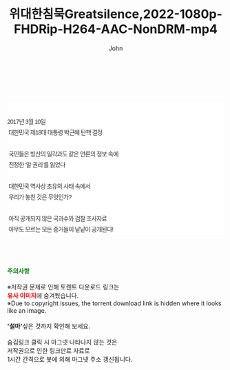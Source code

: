 ﻿---
layout: post
title:  "위대한침묵Greatsilence,2022-1080p-FHDRip-H264-AAC-NonDRM-mp4"
author: John
categories: [ 영화 ]
tags: [  ]
image:  
description: "위대한침묵Greatsilence,2022-1080p-FHDRip-H264-AAC-NonDRM-mp4 torrent 정보 공유"
toc: true
toc_sticky: true
---

<br>
<div class="view-img">
<a class="view_image" href="https://torrentmobile59.com/bbs/view_image.php?fn=%2Fdata%2Ffile%2Fmovie%2F1040166538_6BbyT3md_407d78f2d585cf012ca71f0ebdb51bc46aa74518.jpg" target="_blank"><img alt="" class="img-tag" content="https://torrentmobile59.com/data/file/movie/1040166538_6BbyT3md_407d78f2d585cf012ca71f0ebdb51bc46aa74518.jpg" itemprop="image" src="https://torrentmobile59.com/data/file/movie/1040166538_6BbyT3md_407d78f2d585cf012ca71f0ebdb51bc46aa74518.jpg"/></a></div><div class="view-content" itemprop="description">
<p><br/></p><div class="title_area" style="margin:0px 0px 9px;padding:0px;list-style:none;font-size:12px;font-family:'나눔고딕', NanumGothic, '돋움', Dotum, Helvetica, 'AppleSDGothicNeo-Medium', AppleGothic, sans-serif;height:30px;float:none;background-color:rgb(255,255,255);"><h4 class="h_story" style="margin:5px 10px 0px 0px;padding:0px;list-style:none;font-size:12px;font-family:'돋움', sans-serif;height:18px;width:49px;background:url(&quot;https://ssl.pstatic.net/static/movie/2020/10/h_tx_sp5.png&quot;) no-repeat 0px -17px;float:left;"><strong class="blind" style="margin:0px;padding:0px;list-style:none;font-size:0px;font-family:inherit;color:inherit;width:1px;height:1px;line-height:0;">줄거리</strong></h4></div><p class="con_tx" style="margin-top:-7px;margin-bottom:-6px;list-style:none;font-size:14px;font-family:'나눔고딕', NanumGothic, '돋움', Dotum, Helvetica, 'AppleSDGothicNeo-Medium', AppleGothic, sans-serif;color:rgb(51,51,51);background-image:url(&quot;https://ssl.pstatic.net/static/movie/2014/01/blank.gif&quot;);letter-spacing:-1px;line-height:25px;background-color:rgb(255,255,255);">2017년 3월 10일<br style="list-style:none;font-size:12px;font-family:'돋움', sans-serif;color:rgb(0,0,0);"/> 대한민국 제18대 대통령 박근혜 탄핵 결정<br style="list-style:none;font-size:12px;font-family:'돋움', sans-serif;color:rgb(0,0,0);"/> <br style="list-style:none;font-size:12px;font-family:'돋움', sans-serif;color:rgb(0,0,0);"/> 국민들은 빙산의 일각과도 같은 언론의 정보 속에<br style="list-style:none;font-size:12px;font-family:'돋움', sans-serif;color:rgb(0,0,0);"/> 진정한 ‘알 권리’를 잃었다<br style="list-style:none;font-size:12px;font-family:'돋움', sans-serif;color:rgb(0,0,0);"/> <br style="list-style:none;font-size:12px;font-family:'돋움', sans-serif;color:rgb(0,0,0);"/> 대한민국 역사상 초유의 사태 속에서<br style="list-style:none;font-size:12px;font-family:'돋움', sans-serif;color:rgb(0,0,0);"/> 우리가 놓친 것은 무엇인가?<br style="list-style:none;font-size:12px;font-family:'돋움', sans-serif;color:rgb(0,0,0);"/> <br style="list-style:none;font-size:12px;font-family:'돋움', sans-serif;color:rgb(0,0,0);"/> 아직 공개되지 않은 국과수와 검찰 조사자료<br style="list-style:none;font-size:12px;font-family:'돋움', sans-serif;color:rgb(0,0,0);"/> 아무도 모르는 모든 증거들이 낱낱이 공개된다!</p> </div>
    
<br><br><br>
<p data-ke-size="size16"><b><span style="color: green;">주의사항</span></b><br /><br />※저작권 문제로 인해 토렌트 다운로드 링크는<br /><b><span style="color: red;">유사 이미지</span></b>에 숨겨뒀습니다.<br />※Due to copyright issues, the torrent download link is hidden where it looks like an image.<br /><br /><b>'설마'</b>싶은 것까지 확인해 보세요.<br /><br />숨김링크 클릭 시 마그넷 나타나지 않는 것은<br />저작권으로 인한 링크만료 자료로<br />1시간 간격으로 봇에 의해 마그넷 주소 갱신됩니다.</p>

